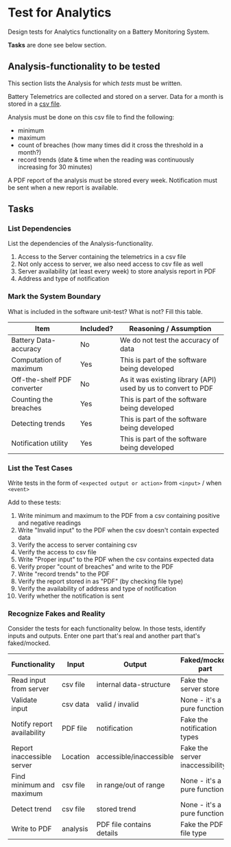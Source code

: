 # Test for Analytics

Design tests for Analytics functionality on a Battery Monitoring System.

**Tasks** are done see below section.

## Analysis-functionality to be tested

This section lists the Analysis for which _tests_ must be written.

Battery Telemetrics are collected and stored on a server.
Data for a month is stored in a [csv file](https://en.wikipedia.org/wiki/Comma-separated_values).

Analysis must be done on this csv file to find the following:
- minimum
- maximum
- count of breaches (how many times did it cross the threshold in a month?)
- record trends (date & time when the reading was continuously increasing for 30 minutes)

A PDF report of the analysis must be stored every week.
Notification must be sent when a new report is available.

## Tasks

### List Dependencies

List the dependencies of the Analysis-functionality.

1. Access to the Server containing the telemetrics in a csv file
2. Not only access to server, we also need access to csv file as well
3. Server availability (at least every week) to store analysis report in PDF 
4. Address and type of notification


### Mark the System Boundary

What is included in the software unit-test? What is not? Fill this table.

| Item                      | Included?     | Reasoning / Assumption
|---------------------------|---------------|---
Battery Data-accuracy       | No            | We do not test the accuracy of data
Computation of maximum      | Yes           | This is part of the software being developed
Off-the-shelf PDF converter | No			| As it was existing library (API) used by us to convert to PDF
Counting the breaches       | Yes		 	| This is part of the software being developed
Detecting trends            | Yes 			| This is part of the software being developed
Notification utility        | Yes 			| This is part of the software being developed

### List the Test Cases

Write tests in the form of `<expected output or action>` from `<input>` / when `<event>`

Add to these tests:

1. Write minimum and maximum to the PDF from a csv containing positive and negative readings
2. Write "Invalid input" to the PDF when the csv doesn't contain expected data
3. Verify the access to server containing csv
4. Verify the access to csv file
5. Write "Proper input" to the PDF when the csv contains expected data
6. Verify proper "count of breaches" and write to the PDF
7. Write "record trends" to the PDF
8. Verify the report stored in as "PDF" (by checking file type)
9. Verify the availability of address and type of notification
10. Verify whether the notification is sent 

### Recognize Fakes and Reality

Consider the tests for each functionality below.
In those tests, identify inputs and outputs.
Enter one part that's real and another part that's faked/mocked.

| Functionality            | Input        | Output                      | Faked/mocked part
|--------------------------|--------------|-----------------------------|---
Read input from server     | csv file     | internal data-structure     | Fake the server store
Validate input             | csv data     | valid / invalid             | None - it's a pure function
Notify report availability | PDF file	  | notification                | Fake the notification types
Report inaccessible server | Location	  | accessible/inaccessible     | Fake the server inaccessibility
Find minimum and maximum   | csv file	  | in range/out of range       | None - it's a pure function
Detect trend               | csv file 	  | stored trend                | None - it's a pure function
Write to PDF               | analysis	  | PDF file contains details   | Fake the PDF file type 
